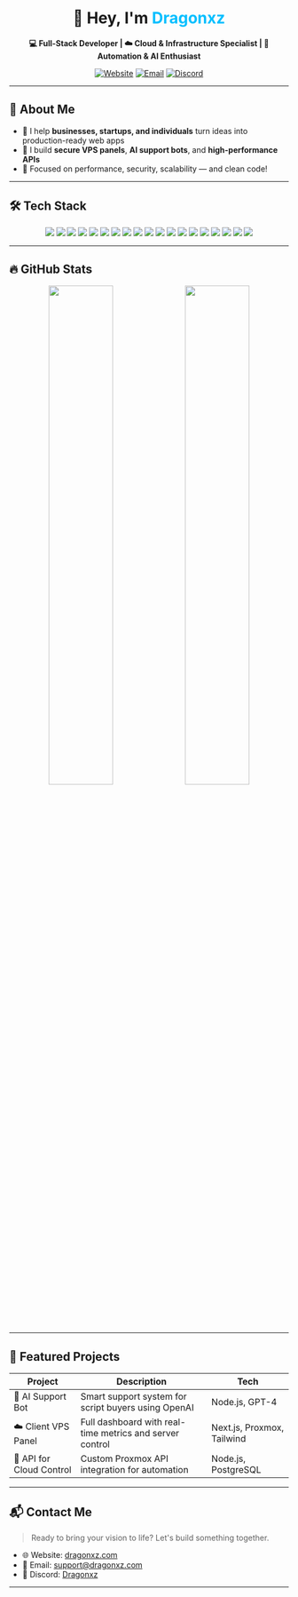 <h1 align="center">👋 Hey, I'm <span style="color:#00bfff">Dragonxz</span></h1>

<p align="center">
  <strong>💻 Full-Stack Developer | ☁️ Cloud & Infrastructure Specialist | 🤖 Automation & AI Enthusiast</strong>
</p>

<p align="center">
  <a href="https://dragonxz.com" target="_blank"><img alt="Website" src="https://img.shields.io/badge/Portfolio-dragonxz.com-blue?style=for-the-badge&logo=chrome&logoColor=white" /></a>
  <a href="mailto:your@email.com"><img alt="Email" src="https://img.shields.io/badge/Email-Contact-blueviolet?style=for-the-badge&logo=gmail&logoColor=white" /></a>
  <a href="https://discord.com/users/481211563735253022" target="_blank"><img alt="Discord" src="https://img.shields.io/badge/Discord-Community-5865F2?style=for-the-badge&logo=discord&logoColor=white" /></a>
</p>

---

## 🧠 About Me

- 🚀 I help **businesses, startups, and individuals** turn ideas into production-ready web apps
- 🔐 I build **secure VPS panels**, **AI support bots**, and **high-performance APIs**
- 🎯 Focused on performance, security, scalability — and clean code!

---

## 🛠️ Tech Stack

<p align="center">
  <img src="https://img.shields.io/badge/-Next.js-black?logo=next.js&style=for-the-badge" />
  <img src="https://img.shields.io/badge/-React-61DAFB?logo=react&style=for-the-badge&logoColor=black" />
  <img src="https://img.shields.io/badge/-JavaScript-F7DF1E?logo=javascript&style=for-the-badge&logoColor=black" />
  <img src="https://img.shields.io/badge/-TypeScript-3178C6?logo=typescript&style=for-the-badge&logoColor=white" />
  <img src="https://img.shields.io/badge/-Node.js-339933?logo=node.js&style=for-the-badge&logoColor=white" />
  <img src="https://img.shields.io/badge/-TailwindCSS-06B6D4?logo=tailwindcss&style=for-the-badge&logoColor=white" />
  <img src="https://img.shields.io/badge/-Prisma-2D3748?logo=prisma&style=for-the-badge&logoColor=white" />
  <img src="https://img.shields.io/badge/-PostgreSQL-4169E1?logo=postgresql&style=for-the-badge&logoColor=white" />
  <img src="https://img.shields.io/badge/-MySQL-4479A1?logo=mysql&style=for-the-badge&logoColor=white" />
  <img src="https://img.shields.io/badge/-SQLite-003B57?logo=sqlite&style=for-the-badge&logoColor=white" />
  <img src="https://img.shields.io/badge/-Redis-DC382D?logo=redis&style=for-the-badge&logoColor=white" />
  <img src="https://img.shields.io/badge/-Docker-2496ED?logo=docker&style=for-the-badge&logoColor=white" />
  <img src="https://img.shields.io/badge/-Nginx-009639?logo=nginx&style=for-the-badge&logoColor=white" />
  <img src="https://img.shields.io/badge/-Linux-FCC624?logo=linux&style=for-the-badge&logoColor=black" />
  <img src="https://img.shields.io/badge/-Windows-0078D6?logo=windows&style=for-the-badge&logoColor=white" />
  <img src="https://img.shields.io/badge/-Proxmox-E57000?style=for-the-badge" />
  <img src="https://img.shields.io/badge/-VMware-607078?logo=vmware&style=for-the-badge&logoColor=white" />
  <img src="https://img.shields.io/badge/-Virtualizor-0066cc?style=for-the-badge" />
  <img src="https://img.shields.io/badge/-Vercel-000000?logo=vercel&style=for-the-badge&logoColor=white" />
</p>

---

## 🔥 GitHub Stats

<p align="center">
  <img src="https://github-readme-stats.vercel.app/api?username=DragonxzV1&show_icons=true&theme=tokyonight&hide_border=true" width="48%" />
  <img src="https://github-readme-streak-stats.herokuapp.com?user=DragonxzV1&theme=tokyonight&hide_border=true" width="48%" />
</p>

---

## 🌟 Featured Projects

| Project | Description | Tech |
|--------|-------------|------|
| 🧠 AI Support Bot | Smart support system for script buyers using OpenAI | Node.js, GPT-4 |
| ☁️ Client VPS Panel | Full dashboard with real-time metrics and server control | Next.js, Proxmox, Tailwind |
| 🔌 API for Cloud Control | Custom Proxmox API integration for automation | Node.js, PostgreSQL |

---

## 📬 Contact Me

> Ready to bring your vision to life? Let's build something together.

- 🌐 Website: [dragonxz.com](https://dragonxz.com)
- 📧 Email: [support@dragonxz.com](mailto:support@dragonxz.com)
- 💬 Discord: [Dragonxz](https://discord.com/users/481211563735253022)

---

